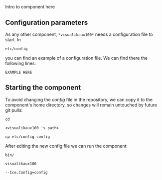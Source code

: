 ```
```
#
``` visualikaux100
```
Intro to component here


## Configuration parameters
As any other component,
``` *visualikaux100* ```
needs a configuration file to start. In

    etc/config

you can find an example of a configuration file. We can find there the following lines:

    EXAMPLE HERE

    
## Starting the component
To avoid changing the *config* file in the repository, we can copy it to the component's home directory, so changes will remain untouched by future git pulls:

    cd

``` <visualikaux100 's path> ```

    cp etc/config config
    
After editing the new config file we can run the component:

    bin/

```visualikaux100 ```

    --Ice.Config=config
